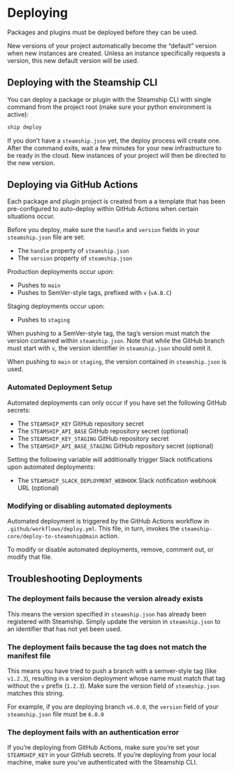 <a id="deploying"></a>

# Deploying

Packages and plugins must be deployed before they can be used.

New versions of your project automatically become the “default” version when new instances are created.
Unless an instance specifically requests a version, this new default version will be used.

## Deploying with the Steamship CLI

You can deploy a package or plugin with the Steamship CLI with single command from
the project root (make sure your python environment is active):

```bash
ship deploy
```

If you don’t have a `steamship.json` yet, the deploy process will create one. After the command exits, wait a few minutes for your new infrastructure to be ready in the cloud.
New instances of your project will then be directed to the new version.

## Deploying via GitHub Actions

Each package and plugin project is created from a a template that has been pre-configured to
auto-deploy within GitHub Actions when certain situations occur.

Before you deploy, make sure the `handle` and `version` fields in your `steamship.json` file are set:

- The `handle` property of `steamship.json`
- The `version` property of `steamship.json`

Production deployments occur upon:

- Pushes to `main`
- Pushes to SemVer-style tags, prefixed with `v` (`vA.B.C`)

Staging deployments occur upon:

- Pushes to `staging`

When pushing to a SemVer-style tag, the tag’s version must match the
version contained within `steamship.json`. Note that while the GitHub
branch must start with `v`, the version identifier in
`steamship.json` should omit it.

When pushing to `main` or `staging`, the version contained in
`steamship.json` is used.

### Automated Deployment Setup

Automated deployments can only occur if you have set the following
GitHub secrets:

- The `STEAMSHIP_KEY` GitHub repository secret
- The `STEAMSHIP_API_BASE` GitHub repository secret (optional)
- The `STEAMSHIP_KEY_STAGING` GitHub repository secret
- The `STEAMSHIP_API_BASE_STAGING` GitHub repository secret
  (optional)

Setting the following variable will additionally trigger Slack
notifications upon automated deployments:

- The `STEAMSHIP_SLACK_DEPLOYMENT_WEBHOOK` Slack notification webhook
  URL (optional)

### Modifying or disabling automated deployments

Automated deployment is triggered by the GitHub Actions workflow in
`.github/workflows/deploy.yml`. This file, in turn, invokes the
`steamship-core/deploy-to-steamship@main` action.

To modify or disable automated deployments, remove, comment out, or
modify that file.

## Troubleshooting Deployments

### The deployment fails because the version already exists

This means the version specified in `steamship.json` has already been
registered with Steamship. Simply update the version in
`steamship.json` to an identifier that has not yet been used.

### The deployment fails because the tag does not match the manifest file

This means you have tried to push a branch with a semver-style tag (like
`v1.2.3`), resulting in a version deployment whose name must match
that tag without the `v` prefix (`1.2.3`). Make sure the version
field of `steamship.json` matches this string.

For example, if you are deploying branch `v6.0.0`, the `version`
field of your `steamship.json` file must be `6.0.0`

### The deployment fails with an authentication error

If you’re deploying from GitHub Actions, make sure you’re set your
`STEAMSHIP_KEY` in your GitHub secrets. If you’re deploying from your
local machine, make sure you’ve authenticated with the Steamship CLI.
